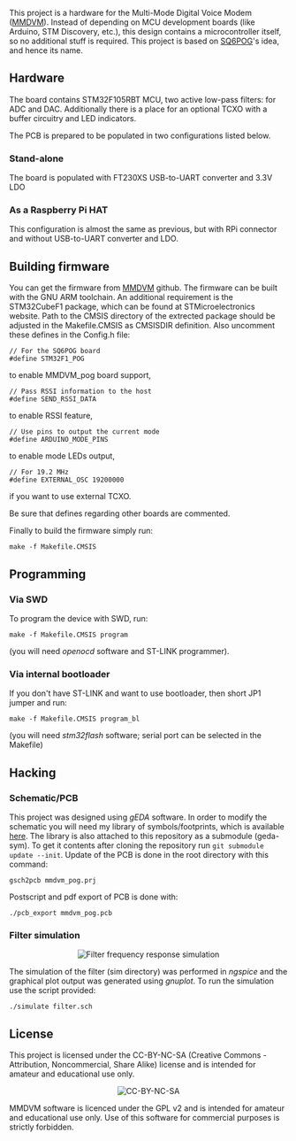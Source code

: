 This project is a hardware for the Multi-Mode Digital Voice Modem
([MMDVM](https://github.com/g4klx/MMDVM)). Instead of depending on
MCU development boards (like Arduino, STM Discovery, etc.), this design
contains a microcontroller itself, so no additional stuff is required.
This project is based on [SQ6POG](https://www.qrz.com/db/SQ6POG)'s idea,
and hence its name.

## Hardware 
The board contains STM32F105RBT MCU, two active low-pass filters: for
ADC and DAC. Additionally there is a place for an optional TCXO with
a buffer circuitry and LED indicators.

The PCB is prepared to be populated in two configurations listed below.
### Stand-alone
The board is populated with FT230XS USB-to-UART converter and 3.3V LDO

### As a Raspberry Pi HAT
This configuration is almost the same as previous, but with RPi
connector and without USB-to-UART converter and LDO.

## Building firmware
You can get the firmware from [MMDVM](https://github.com/g4klx/MMDVM)
github. The firmware can be built with the GNU ARM toolchain.
An additional requirement is the STM32CubeF1 package, which can be found
at STMicroelectronics website. Path to the CMSIS directory of
the extrected package should be adjusted in the Makefile.CMSIS as
CMSISDIR definition. Also uncomment these defines in the Config.h
file:
```
// For the SQ6POG board
#define STM32F1_POG
```
to enable MMDVM_pog board support,
```
// Pass RSSI information to the host
#define SEND_RSSI_DATA
```
to enable RSSI feature,
```
// Use pins to output the current mode
#define ARDUINO_MODE_PINS
```
to enable mode LEDs output,
```
// For 19.2 MHz
#define EXTERNAL_OSC 19200000
```
if you want to use external TCXO.

Be sure that defines regarding other boards are commented.

Finally to build the firmware simply run:
```
make -f Makefile.CMSIS
```

## Programming
### Via SWD
To program the device with SWD, run:
```
make -f Makefile.CMSIS program
```
(you will need *openocd* software and ST-LINK programmer).

### Via internal bootloader
If you don't have ST-LINK and want to use bootloader, then short JP1
jumper and run:
```
make -f Makefile.CMSIS program_bl
```
(you will need *stm32flash* software; serial port can be selected
in the Makefile)


## Hacking
### Schematic/PCB
This project was designed using *gEDA* software. In order to modify
the schematic you will need my library of symbols/footprints, which is
available [here](https://github.com/wojciechk8/geda-sym). The library
is also attached to this repository as a submodule (geda-sym). To get it
contents after cloning the repository run `git submodule update --init`.
Update of the PCB is done in the root directory with this command:
```
gsch2pcb mmdvm_pog.prj
```
Postscript and pdf export of PCB is done with:
```
./pcb_export mmdvm_pog.pcb
```

### Filter simulation
<p align="center"><img src="https://raw.githubusercontent.com/wojciechk8/MMDVM_pog/master/sim/plot/filter.png" alt="Filter frequency response simulation"></p>

The simulation of the filter (sim directory) was performed in *ngspice*
and the graphical plot output was generated using *gnuplot*. To run
the simulation use the script provided:
```
./simulate filter.sch
```

## License
This project is licensed under the CC-BY-NC-SA
(Creative Commons - Attribution, Noncommercial, Share Alike) license
and is intended for amateur and educational use only.

<p align="center"><img src="https://raw.githubusercontent.com/wojciechk8/MMDVM_pog/master/Cc-by-nc-sa_icon.png" alt="CC-BY-NC-SA"></p>

MMDVM software is licenced under the GPL v2 and is intended for amateur
and educational use only. Use of this software for commercial purposes
is strictly forbidden.
